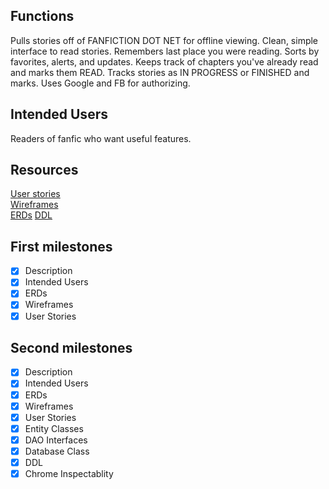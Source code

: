 ## Functions
Pulls stories off of FANFICTION DOT NET for offline viewing.  Clean, simple interface to read stories.  Remembers last place you were reading.  Sorts by favorites, alerts, and updates.  Keeps track of chapters you've already read and marks them READ.  Tracks stories as IN PROGRESS or FINISHED and marks.  Uses Google and FB for authorizing.

## Intended Users
Readers of fanfic who want useful features.

## Resources

[User stories](docs/user-stories.md)  
[Wireframes](docs/wireframe.png)  
[ERDs](docs/erd.png)
[DDL](docs/ddl.md)

## First milestones
* [x] Description
* [x] Intended Users
* [x] ERDs
* [x] Wireframes
* [x] User Stories

## Second milestones
* [x] Description
* [x] Intended Users
* [x] ERDs
* [x] Wireframes
* [x] User Stories
* [x] Entity Classes
* [x] DAO Interfaces
* [x] Database Class
* [x] DDL
* [x] Chrome Inspectablity
